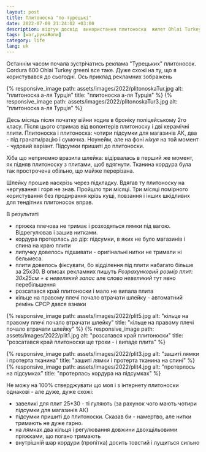 ```yaml
---
layout: post
title: Плитоноска "по-турецькі"
date: 2022-07-09 21:24:02 +03:00
description: відгук досвід  використання плитоноска  жилет Ohlai Turkey Турція три місяці
tags: [war,рукаЖопи]
category: life
lang: uk
---
```


Останнім часом почала зустрічатись реклама "Турецьких" плитоносок.
Cordura 600 Ohlai Turkey greenі все таке.
Дуже схожі на ту, що я користувався до сьогодні.
Ось приклад рекламних зображень

{% responsive_image path: assets/images/2022/plitonoskaTur.jpg alt: "плитоноска а-ля Турція"  title: "плитоноска а-ля Турція" %}
{% responsive_image path: assets/images/2022/plitonoskaTur3.jpg alt: "плитоноска а-ля Турція" %}

Десь місяць після початку війни ходив в броніку поліцейському 2го класу.
Після цього отримав від волонтерів плитоноску і дві керамічні плити.
Плитоноска і плитоноска: чотири підсумки для магазинів АК, два - під гранати/рацію і сумочка. 
Ноунейм, але на фоні _ніхуя_ на той момент - чудовий варіант.
Підсумки пришиті до плитоноски.

Хіба що неприємно вразила шлейка:
відірвалась в перший же момент, як підняв плитоноску з плитами, щоб вдягнути.
Тканина кордура була так прострочена обільно, що майже перерізана.

Шлейку прошив наскрізь через підкладку.
Вдягав ту плитоноску на чергування і горя не знав.
Пройшло три місяці.
Три місяці помірного користування без продирання крізь кущі, повзання і інших шкідливих для тендітних плитоносок вправ.

В результаті 

* пряжка плечова не тримає і розходяться лямки під вагою.
  Відрегулював і зашив нитками.
* кордура протерлась до дір:
  підсумки, в яких не було магазинів і спина на краю плити
* липучку довелось підшивати - оригінальні нитки не тримали ні бельмеса.
* плити довелось фіксувати, бо відділення під плити набагато більше за 25х30.
  В описах рекламних пишуть _Розрахунковий розмір плит: 30х25см + є невеликий запас_ але слово _невеликий_ тут явно перебільшення 
* розсатався край плитоноски і мало не випала плита
* кільце на правому плечі почало втрачати шлейку - автоматний ремінь СРСР дався взнаки

{% responsive_image path: assets/images/2022/plit5.jpg alt: "кільце на правому плечі почало втрачати шлейку" title: "кільце на правому плечі почало втрачати шлейку" %}
{% responsive_image path: assets/images/2022/plit1.jpg alt: "розсатався край плитоноски" title: "розсатався край плитоноски ще трохи - і випаде плита" %}

{% responsive_image path: assets/images/2022/plit3.jpg alt: "зашиті лямки і протерта тканина" title: "зашиті лямки і протерта тканина на спині" %}
{% responsive_image path: assets/images/2022/plit4.jpg alt: "протерлось на підсумках" title: "протерлась кордура на підсумках" %}

Не можу на 100% стверджувати що моя і з інтернету плитоноски однакові - але дуже, дуже схожі:
* завеликі для плит 25*30 - ті гуляють 
  (за рахунок чого мають чотири підсумки для магазинів АК)
* підсумки пришиті до плитоноски.
  Сказав би - намертво, але нитки тримають не дуже гарно.
* на лямках два кільця і регулювання довжини двохщільовими пряжками, що погано тримають
* внутрішній шар кордури (пропітка) досить товстий і лущиться сильно
